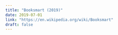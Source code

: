 ```yaml
---
title: "Booksmart (2019)"
date: 2019-07-01
link: "https://en.wikipedia.org/wiki/Booksmart"
draft: false
---
```

